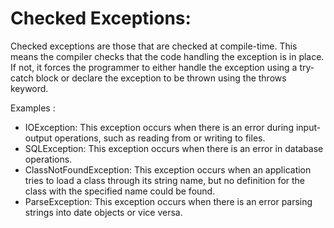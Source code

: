 # Checked Exceptions:
Checked exceptions are those that are checked at compile-time. This means the compiler checks that the code handling the exception is in place. If not, it forces the programmer to either handle the exception using a try-catch block or declare the exception to be thrown using the throws keyword.

Examples :

- IOException: This exception occurs when there is an error during input-output operations, such as reading from or writing to files.
- SQLException: This exception occurs when there is an error in database operations.
- ClassNotFoundException: This exception occurs when an application tries to load a class through its string name, but no definition for the class with the specified name could be found.
- ParseException: This exception occurs when there is an error parsing strings into date objects or vice versa.